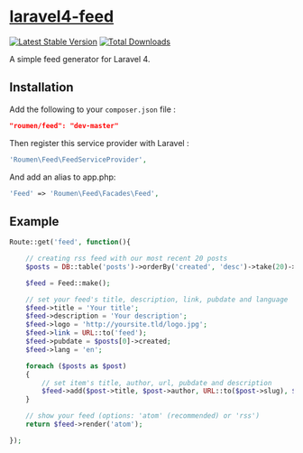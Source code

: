 # [laravel4-feed](http://roumen.it/projects/laravel4-feed)

[![Latest Stable Version](https://poser.pugx.org/roumen/feed/version.png)](https://packagist.org/packages/roumen/feed) [![Total Downloads](https://poser.pugx.org/roumen/feed/d/total.png)](https://packagist.org/packages/roumen/feed)

A simple feed generator for Laravel 4.


## Installation

Add the following to your `composer.json` file :

```json
"roumen/feed": "dev-master"
```

Then register this service provider with Laravel :

```php
'Roumen\Feed\FeedServiceProvider',
```

And add an alias to app.php:

```php
'Feed' => 'Roumen\Feed\Facades\Feed',
```

## Example

```php
Route::get('feed', function(){

    // creating rss feed with our most recent 20 posts
    $posts = DB::table('posts')->orderBy('created', 'desc')->take(20)->get();

    $feed = Feed::make();

    // set your feed's title, description, link, pubdate and language
    $feed->title = 'Your title';
    $feed->description = 'Your description';
    $feed->logo = 'http://yoursite.tld/logo.jpg';
    $feed->link = URL::to('feed');
    $feed->pubdate = $posts[0]->created;
    $feed->lang = 'en';

    foreach ($posts as $post)
    {
        // set item's title, author, url, pubdate and description
        $feed->add($post->title, $post->author, URL::to($post->slug), $post->created, $post->description);
    }

    // show your feed (options: 'atom' (recommended) or 'rss')
    return $feed->render('atom');

});
```